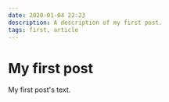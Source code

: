 ```yaml
---
date: 2020-01-04 22:23
description: A description of my first post.
tags: first, article
---
```

# My first post

My first post's text.